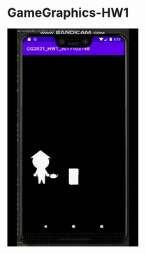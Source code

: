 # GameGraphics-HW1

<img src="GG2021_HW1_2017103748.gif" width="300px" height="500px" title="px(픽셀) 크기 설정" alt="RubberDuck"></img><br/>
